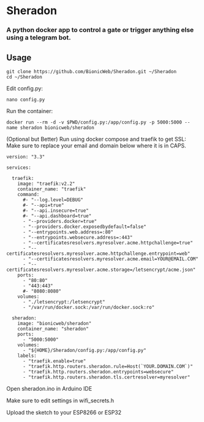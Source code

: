 # Sheradon #
### A python docker app to control a gate or trigger anything else using a telegram bot. ###

## Usage ##

```
git clone https://github.com/BionicWeb/Sheradon.git ~/Sheradon
cd ~/Sheradon
```
Edit config.py:
```
nano config.py
```
Run the container:
```
docker run --rm -d -v $PWD/config.py:/app/config.py -p 5000:5000 --name sheradon bionicweb/sheradon
```
(Optional but Better) Run using docker compose and traefik to get SSL:
Make sure to replace your email and domain below where it is in CAPS.
```
version: "3.3"

services:

  traefik:
    image: "traefik:v2.2"
    container_name: "traefik"
    command:
      #- "--log.level=DEBUG"
      #- "--api=true"
      #- "--api.insecure=true"
      #- "--api.dashboard=true"
      - "--providers.docker=true"
      - "--providers.docker.exposedbydefault=false"
      - "--entrypoints.web.address=:80"
      - "--entrypoints.websecure.address=:443"
      - "--certificatesresolvers.myresolver.acme.httpchallenge=true"
      - "--certificatesresolvers.myresolver.acme.httpchallenge.entrypoint=web"
      - "--certificatesresolvers.myresolver.acme.email=YOUR@EMAIL.COM"
      - "--certificatesresolvers.myresolver.acme.storage=/letsencrypt/acme.json"
    ports:
      - "80:80"
      - "443:443"
      #- "8080:8080"
    volumes:
      - "./letsencrypt:/letsencrypt"
      - "/var/run/docker.sock:/var/run/docker.sock:ro"

  sheradon:
    image: "bionicweb/sheradon"
    container_name: "sheradon"
    ports:
      - "5000:5000"
    volumes:
      - "${HOME}/Sheradon/config.py:/app/config.py"
    labels:
      - "traefik.enable=true"
      - "traefik.http.routers.sheradon.rule=Host(`YOUR.DOMAIN.COM`)"
      - "traefik.http.routers.sheradon.entrypoints=websecure"
      - "traefik.http.routers.sheradon.tls.certresolver=myresolver"
```

Open sheradon.ino in Arduino IDE

Make sure to edit settings in wifi_secrets.h

Upload the sketch to your ESP8266 or ESP32
